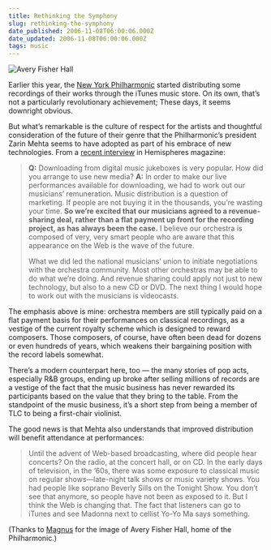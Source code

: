```yaml
---
title: Rethinking the Symphony
slug: rethinking-the-symphony
date_published: 2006-11-08T06:00:06.000Z
date_updated: 2006-11-08T06:00:06.000Z
tags: music
---
```


![Avery Fisher Hall](http://www.dashes.com/anil/images/avery-fisher-hall.jpg)

Earlier this year, the [New York Philharmonic](http://nyphil.org/) started distributing some recordings of their works through the iTunes music store. On its own, that’s not a particularly revolutionary achievement; These days, it seems downright obvious.

But what’s remarkable is the culture of respect for the artists and thoughtful consideration of the future of their genre that the Philharmonic’s president Zarin Mehta seems to have adopted as part of his embrace of new technologies. From a [recent interview](http://www.hemispheresmagazine.com/nov06/innerviews.html) in Hemispheres magazine:

> **Q:** Downloading from digital music jukeboxes is very popular. How did you arrange to use new media?
> **A:** In order to make our live performances available for downloading, we had to work out our musicians’ remuneration. Music distribution is a question of marketing. If people are not buying it in the thousands, you’re wasting your time. **So we’re excited that our musicians agreed to a revenue-sharing deal, rather than a flat payment up front for the recording project, as has always been the case.** I believe our orchestra is composed of very, very smart people who are aware that this appearance on the Web is the wave of the future.
> 
> What we did led the national musicians’ union to initiate negotiations with the orchestra community. Most other orchestras may be able to do what we’re doing. And revenue sharing could apply not just to new technology, but also to a new CD or DVD. The next thing I would hope to work out with the musicians is videocasts.

The emphasis above is mine: orchestra members are still typically paid on a flat payment basis for their performances on classical recordings, as a vestige of the current royalty scheme which is designed to reward composers. Those composers, of course, have often been dead for dozens or even hundreds of years, which weakens their bargaining position with the record labels somewhat.

There’s a modern counterpart here, too — the many stories of pop acts, especially R&B groups, ending up broke after selling millions of records are a vestige of the fact that the music business has never rewarded its participants based on the value that they bring to the table. From the standpoint of the music business, it’s a short step from being a member of TLC to being a first-chair violinist.

The good news is that Mehta also understands that improved distribution will benefit attendance at performances:

> Until the advent of Web-based broadcasting, where did people hear concerts? On the radio, at the concert hall, or on CD. In the early days of television, in the ’60s, there was some exposure to classical music on regular shows—late-night talk shows or music variety shows. You had people like soprano Beverly Sills on the Tonight Show. You don’t see that anymore, so people have not been as exposed to it. But I think the Web is changing that. The fact that listeners can go to iTunes and see Madonna next to cellist Yo-Yo Ma says something.

(Thanks to [Magnus](http://www.flickr.com/photos/feil/83736983/) for the image of Avery Fisher Hall, home of the Philharmonic.)
